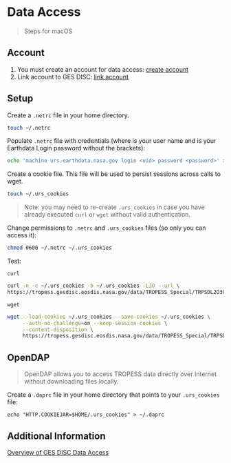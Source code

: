 # Data Access

> Steps for macOS

## Account

1. You must create an account for data access:
   [create account](https://wiki.earthdata.nasa.gov/display/EL/How+To+Register+For+an+EarthData+Login+Profile)
2. Link account to GES DISC: [link account](https://disc.gsfc.nasa.gov/earthdata-login)

## Setup

Create a `.netrc` file in your home directory.

 ```sh
touch ~/.netrc
 ```

Populate `.netrc` file with credentials (where <uid> is your user name and <password> is your Earthdata Login password without the brackets):

 ```sh
echo 'machine urs.earthdata.nasa.gov login <uid> password <password>' >> ~/.netrc 
 ```

Create a cookie file. This file will be used to persist sessions across calls to wget.

 ```sh
touch ~/.urs_cookies
 ```

> Note: you may need to re-create `.urs_cookies` in case you have already executed `curl` or `wget` without valid authentication.

Change permissions to `.netrc` and `.urs_cookies` files (so only you can access it):

 ```sh
chmod 0600 ~/.netrc ~/.urs_cookies
 ```

Test:

`curl`

```bash
curl -n -c ~/.urs_cookies -b ~/.urs_cookies -LJO --url \
https://tropess.gesdisc.eosdis.nasa.gov/data/TROPESS_Special/TRPSDL2O3CRSWCF.1/doc/TROPESS_West_Coast_Fires_README_2-23-21.pdf
```

`wget`

```bash
wget --load-cookies ~/.urs_cookies --save-cookies ~/.urs_cookies \
     --auth-no-challenge=on --keep-session-cookies \
     --content-disposition \
     https://tropess.gesdisc.eosdis.nasa.gov/data/TROPESS_Special/TRPSDL2O3CRSWCF.1/doc/TROPESS_West_Coast_Fires_README_2-23-21.pdf
```

## OpenDAP

> OpenDAP allows you to access TROPESS data directly over Internet without downloading files locally.

Create a `.daprc` file in your home directory that points to your `.urs_cookies` file:

```
echo "HTTP.COOKIEJAR=$HOME/.urs_cookies" > ~/.daprc 
```

## Additional Information

[Overview of GES DISC Data Access](https://disc.gsfc.nasa.gov/data-access)

